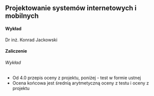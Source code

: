 ## Projektowanie systemów internetowych i mobilnych
#### Wykład
Dr inż. Konrad Jackowski

#### Zaliczenie
###### Wykład
* Od 4.0 przepis oceny z projektu, poniżej - test w formie ustnej
* Ocena końcowa jest średnią arytmetyczną oceny z testu i oceny z projektu
